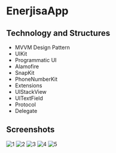 # EnerjisaApp
 
## Technology and Structures
- MVVM Design Pattern
- UIKit
- Programmatic UI
- Alamofire
- SnapKit
- PhoneNumberKit
- Extensions
- UIStackView
- UITextField
- Protocol 
- Delegate

## Screenshots
![1](https://github.com/Fathkara/EnerjisaApp/assets/107872054/a3e4704a-f5df-4bbd-b56f-220d00547300)
![2](https://github.com/Fathkara/EnerjisaApp/assets/107872054/e45ccd0f-af2b-4461-827b-10be8781388f)
![3](https://github.com/Fathkara/EnerjisaApp/assets/107872054/a46d48a0-63ca-4c91-9357-21d679ccdd16)
![4](https://github.com/Fathkara/EnerjisaApp/assets/107872054/a8de0c38-c0a6-4b3f-9b9e-4f65d72fbab3)
![5](https://github.com/Fathkara/EnerjisaApp/assets/107872054/160a8ae7-194f-4b91-b5bd-4683181e8f86)
